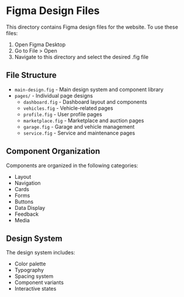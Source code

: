 # Figma Design Files

This directory contains Figma design files for the website. To use these files:

1. Open Figma Desktop
2. Go to File > Open
3. Navigate to this directory and select the desired .fig file

## File Structure

- `main-design.fig` - Main design system and component library
- `pages/` - Individual page designs
  - `dashboard.fig` - Dashboard layout and components
  - `vehicles.fig` - Vehicle-related pages
  - `profile.fig` - User profile pages
  - `marketplace.fig` - Marketplace and auction pages
  - `garage.fig` - Garage and vehicle management
  - `service.fig` - Service and maintenance pages

## Component Organization

Components are organized in the following categories:
- Layout
- Navigation
- Cards
- Forms
- Buttons
- Data Display
- Feedback
- Media

## Design System

The design system includes:
- Color palette
- Typography
- Spacing system
- Component variants
- Interactive states 